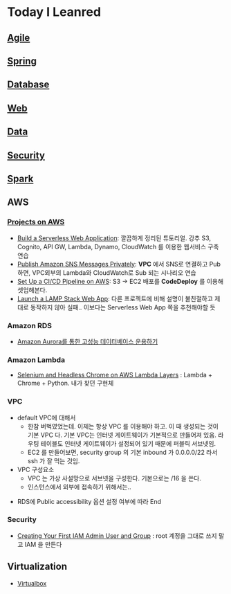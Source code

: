 # Today I Leanred

## [Agile](agile.md)

## [Spring](java/spring.md)

## [Database](java/database.md)

## [Web](web.md)

## [Data](data.md)

## [Security](security.md)

## [Spark](spark.md)


## AWS

### [Projects on AWS](https://aws.amazon.com/getting-started/projects/)

- [Build a Serverless Web Application](https://aws.amazon.com/getting-started/projects/build-serverless-web-app-lambda-apigateway-s3-dynamodb-cognito?trk=gs_card): 깔끔하게 정리된 튜토리얼. 강추 S3, Cognito, API GW, Lambda, Dynamo, CloudWatch 를 이용한 웹서비스 구축 연습
- [Publish Amazon SNS Messages Privately](https://aws.amazon.com/getting-started/projects/publish-sns-message-privately-vpc-ec2-cloudformation-lambda/?trk=gs_card): **VPC** 에서 SNS로 연결하고 Pub하면,  VPC외부의 Lambda와 CloudWatch로 Sub 되는 시나리오 연습
- [Set Up a CI/CD Pipeline on AWS](https://aws.amazon.com/getting-started/projects/set-up-ci-cd-pipeline/): S3 -> EC2 배포를 **CodeDeploy** 를 이용해 셋업해본다.
- [Launch a LAMP Stack Web App](https://aws.amazon.com/getting-started/projects/launch-lamp-web-app/): 다른 프로젝트에 비해 설명이 불친절하고 제대로 동작하지 않아 실패.. 이보다는 Serverless Web App 쪽을 추천해야할 듯

### Amazon RDS

- [Amazon Aurora를 통한 고성능 데이터베이스 운용하기](https://www.youtube.com/watch?v=870L5VLgkj0)

### Amazon Lambda

- [Selenium and Headless Chrome on AWS Lambda Layers](https://hackernoon.com/running-selenium-and-headless-chrome-on-aws-lambda-layers-python-3-6-bd810503c6c3) : Lambda + Chrome + Python. 내가 찾던 구현체

### VPC

* default VPC에 대해서
  - 한참 버벅였었는데. 이제는 항상 VPC 를 이용해야 하고. 이 때 생성되는 것이 기본 VPC 다. 기본 VPC는 인터넷 게이트웨이가 기본적으로 만들어져 있음. 라우팅 테이블도 인터넷 게이트웨이가 설정되어 있기 때문에 퍼블릭 서브넷임.
  - EC2 를 만들어보면, security group 의 기본 inbound 가 0.0.0.0/22 라서 ssh 가 잘 먹는 것임.
* VPC 구성요소
  - VPC 는 가상 사설망으로 서브넷을 구성한다. 기본으로는 /16 을 쓴다.
  - 인스턴스에서 외부에 접속하기 위해서는..
 

- RDS에 Public accessibility 옵션 설정 여부에 따라 End

### Security
* [Creating Your First IAM Admin User and Group](https://docs.aws.amazon.com/IAM/latest/UserGuide/getting-started_create-admin-group.html) : root 계정을 그대로 쓰지 말고 IAM 을 만든다

## Virtualization
  * [Virtualbox](virtualbox.md)
